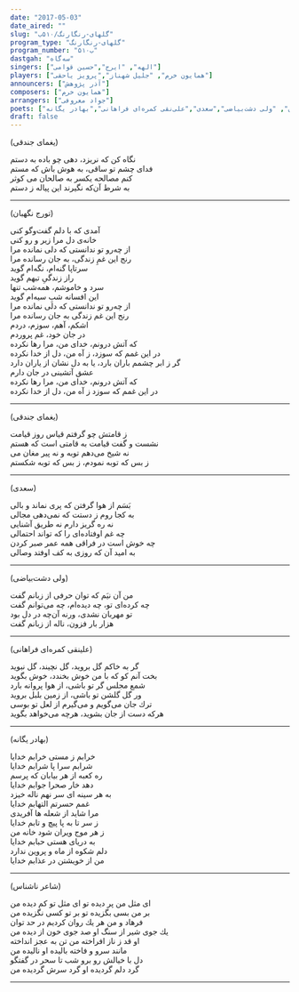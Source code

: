 ```yaml
---
date: "2017-05-03"
date_aired: ""
slug: "گلهای-رنگارنگ/۵۱۰ب"
program_type: "گلهای-رنگارنگ"
program_number: "۵۱۰ب"
dastgah: "سه‌گاه"
singers: ["الهه", "ایرج","حسین قوامی"]
players: ["همایون خرم", "جلیل شهناز","پرویز یاحقی"]
announcers: ["آذر پژوهش"]
composers: ["همایون خرم"]
arrangers: ["جواد معروفی"]
poets: ["سعدی", "یغمای جندقی", "تورج نگهبان", "ولی دشت‌بیاضی","سعدی","علی‌نقی کمره‌ای فراهانی","بهادر یگانه" ]
draft: false
---
```


(یغمای جندقی)  

نگاه کن که نریزد، دهی چو باده به دستم  
فدای چشم تو ساقی، به هوش باش که مستم  
کنم مصالحه یکسر به صالحان می کوثر  
به شرط آن‌که نگیرند این پیاله ز دستم  

---  

(تورج نگهبان)  

آمدی که با دلم گفت‌و‌گو کنی  
خانه‌ی دل‌ مرا زیر‌ و‌ رو کنی‌  
از چه‌رو تو ندانستی که دلی‌ نمانده مرا  
رنج این غمِ زندگی‌، به جان رسانده مرا  
سرتاپا گنه‌ام، نگه‌ام گوید  
راز زندگی‌ِ تبهم گوید  
سرد و خاموشم، همه‌شب تنها  
این افسانه شبِ سیه‌‌ام گوید  
از چه‌رو تو ندانستی که دلی‌ نمانده مرا  
رنج این غم زندگی‌ به جان رسانده مرا  
اشکم، آهم، سوزم، دردم  
در جان خود، غم پروردم  
که آتش درونم، خدای من، مرا رها نکرده  
در این غمم که سوزد، ز آه من، دل‌ از خدا نکرده  
گر ز ابر چشمم باران بارد، یا به دل‌ نشان از یاران دارد  
عشق آتشینی در جان دارم  
که آتش درونم، خدای من، مرا رها نکرده  
در این غمم که سوزد ز آه من، دل‌ از خدا نکرده  

---  

(یغمای جندقی)  

ز قامتش چو گرفتم قیاس روز قیامت  
نشست و گفت قیامت به قامتی است که هستم  
نه شیخ می‌دهم توبه و نه پیر مغان می  
ز بس که توبه نمودم، ز بس که توبه شکستم  

---

(سعدی)

بَسَم از هوا گرفتن كه پری نماند و بالی  
به كجا روم ز دستت كه نمی‌دهی مجالی  
نه ره گریز دارم نه طریق آشنایی  
چه غم اوفتاده‌ای را كه تواند احتمالی  
چه خوش است در فراقی همه عمر صبر كردن  
به امید آن كه روزی به كف اوفتد وصالی  

---

(ولی دشت‌بیاضی)  

من آن نیَم که توان حرفی از زبانم گفت  
چه کرده‌ای تو، چه دیده‌ام، چه می‌توانم گفت  
تو مهربان نشدی، ورنه آن‌چه در دل بود  
هزار بار فزون، ناله از زبانم گفت  

---

(علینقی کمره‌ای فراهانی)

گر به خاكم گل بروید، گل نچیند، گل نبوید  
بخت آنم كو كه با من خوش بخندد، خوش بگوید  
شمع مجلس گر تو باشی، از هوا پروانه بارد  
ور گل گلشن تو باشی، از زمین بلبل بروید  
ترك جان می‌گویم و می‌گیرم از لعل تو بوسی  
هركه دست از جان بشوید، هرچه می‌خواهد بگوید  

---

(بهادر یگانه)

خرابم ز مستی خرابم خدایا  
شرابم سرا پا شرابم خدایا  
ره كعبه از هر بیابان كه پرسم  
دهد خار صحرا جوابم خدایا  
به هر سینه ای سر نهم ناله خیزد  
غمم حسرتم التهابم خدایا  
مرا شاید از شعله ها آفریدی  
ز سر تا به پا پیچ و تابم خدایا  
ز هر موج ویران شود خانه من  
به دریای هستی حبابم خدایا  
دلم شکوه از ماه و پروین ندارد  
من از خویشتن در عذابم خدایا  

---

(شاعر ناشناس)

ای مثل من پر دیده تو ای مثل تو كم دیده من  
بر من بسی بگزیده تو بر تو كسی نگزیده من  
فرهاد و من هر یك روان كردیم در حد توان  
یك جوی شیر از سنگ او صد جوی خون از دیده من  
او قد ز ناز افراخته من تن به عجز انداخته  
مانند سرو و فاخته بالیده او نالیده من  
دل با خیالش رو برو شب تا سحر در گفتگو  
گرد دلم گردیده او گرد سرش گردیده من

---